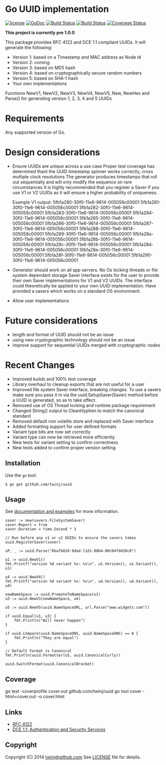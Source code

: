 Go UUID implementation
========================

[![license](http://img.shields.io/badge/license-MIT-blue.svg)](https://raw.githubusercontent.com/twinj/uuid/master/LICENSE)
[![GoDoc](http://godoc.org/github.com/twinj/uuid?status.png)](http://godoc.org/github.com/twinj/uuid)
[![Build Status](https://ci.appveyor.com/api/projects/status/github/twinj/uuid?branch=master&svg=true)](https://ci.appveyor.com/project/twinj/uuid)
[![Build Status](https://travis-ci.org/twinj/uuid.png?branch=master)](https://travis-ci.org/twinj/uuid)
[![Coverage Status](https://coveralls.io/repos/github/twinj/uuid/badge.svg?branch=master)](https://coveralls.io/github/twinj/uuid?branch=master)

**This project is currently pre 1.0.0**


This package provides RFC 4122 and DCE 1.1 compliant UUIDs.
It will generate the following:

* Version 1: based on a Timestamp and MAC address as Node id
* Version 2: coming
* Version 3: based on MD5 hash
* Version 4: based on cryptographically secure random numbers
* Version 5: based on SHA-1 hash
* Your own implementations

Functions NewV1, NewV2, NewV3, NewV4, NewV5, New, NewHex and Parse() for generating version 1, 2, 3, 4
and 5 UUIDs

# Requirements

Any supported version of Go.

# Design considerations

* Ensure UUIDs are unique across a use case
    Proper test coverage has determined thant the UUID timestamp spinner works correctly, cross multiple clock resolutions
    The generator produces timestamps that roll out sequentially and will only modify the sequence on rare circumstances
    It is highly recommended that you register a Saver if you use V1 or V2 UUIDs as it will ensure a higher probability
    of uniqueness.

    Example V1 output:
    5fb1a280-30f0-11e6-9614-005056c00001
    5fb1a281-30f0-11e6-9614-005056c00001
    5fb1a282-30f0-11e6-9614-005056c00001
    5fb1a283-30f0-11e6-9614-005056c00001
    5fb1a284-30f0-11e6-9614-005056c00001
    5fb1a285-30f0-11e6-9614-005056c00001
    5fb1a286-30f0-11e6-9614-005056c00001
    5fb1a287-30f0-11e6-9614-005056c00001
    5fb1a288-30f0-11e6-9614-005056c00001
    5fb1a289-30f0-11e6-9614-005056c00001
    5fb1a28a-30f0-11e6-9614-005056c00001
    5fb1a28b-30f0-11e6-9614-005056c00001
    5fb1a28c-30f0-11e6-9614-005056c00001
    5fb1a28d-30f0-11e6-9614-005056c00001
    5fb1a28e-30f0-11e6-9614-005056c00001
    5fb1a28f-30f0-11e6-9614-005056c00001
    5fb1a290-30f0-11e6-9614-005056c00001

* Generator should work on all app servers.
    No Os locking threads or file system dependant storage
    Saver interface exists for the user to provide their own Saver implementations
    for V1 and V2 UUIDs. The interface could theoretically be applied to your own UUID implementation.
    Have provided a savers which works on a standard OS environment.
* Allow user implementations

# Future considerations

* length and format of UUID should not be an issue
* using new cryptographic technology should not be an issue
* improve support for sequential UUIDs merged with cryptographic nodes

# Recent Changes

* Improved builds and 100% test coverage
* Library overhaul to cleanup exports that are not useful for a user
* Improved file system Saver interface, breaking changes.
    To use a savers make sure you pass it in via the uuid.SetupSaver(Saver) method before a UUID is generated, so as to take affect.
* Removed use of OS Thread locking and runtime package requirement
* Changed String() output to CleanHyphen to match the canonical standard
* Removed default non volatile store and replaced with Saver interface
* Added formatting support for user defined formats
* Variant type bits are now set correctly
* Variant type can now be retrieved more efficiently
* New tests for variant setting to confirm correctness
* New tests added to confirm proper version setting

## Installation

Use the `go` tool:

	$ go get github.com/twinj/uuid

## Usage

See [documentation and examples](http://godoc.org/github.com/twinj/uuid)
for more information.

	saver := new(savers.FileSystemSaver)
	saver.Report = true
	saver.Duration = time.Second * 3

	// Run before any v1 or v2 UUIDs to ensure the savers takes
	uuid.RegisterSaver(saver)

	uP, _ := uuid.Parse("6ba7b810-9dad-11d1-80b4-00c04fd430c8")

	u1 := uuid.NewV1()
	fmt.Printf("version %d variant %x: %s\n", u1.Version(), u1.Variant(), u1)

	u4 := uuid.NewV4()
	fmt.Printf("version %d variant %x: %s\n", u4.Version(), u4.Variant(), u4)

	newNameSpace := uuid.PromoteToNameSpace(u1)
	u3 := uuid.NewV3(newNameSpace, u4)

	u5 := uuid.NewV5(uuid.NameSpaceURL, url.Parse("www.widgets.com"))

	if uuid.Equal(u1, u3) {
		fmt.Println("Will never happen")
	}

	if uuid.Compare(uuid.NameSpaceDNS, uuid.NameSpaceDNS) == 0 {
		fmt.Println("They are equal")
	}

	// Default Format is Canonical
	fmt.Println(uuid.Formatter(u5, uuid.CanonicalCurly))

	uuid.SwitchFormat(uuid.CanonicalBracket)

## Coverage

go test -coverprofile cover.out github.com/twinj/uuid
go tool cover -html=cover.out -o cover.html

## Links

* [RFC 4122](http://www.ietf.org/rfc/rfc4122.txt)
* [DCE 1.1: Authentication and Security Services](http://pubs.opengroup.org/onlinepubs/9629399/apdxa.htm)

## Copyright

Copyright (C) 2014 twinj@github.com
See [LICENSE](https://github.com/twinj/uuid/tree/master/LICENSE)
file for details.
